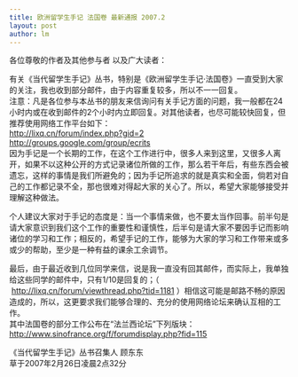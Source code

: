 ```yaml
---
title: 欧洲留学生手记 法国卷 最新通报 2007.2 
layout: post
author: lm
---
```

<p>各位尊敬的作者及其他参与者 以及广大读者： <br /> 
<p>有关《当代留学生手记》丛书，特别是《欧洲留学生手记·法国卷》一直受到大家的关注，我也收到部分邮件，由于内容重复较多，所以不一一回复。 <br /> 注意：凡是各位参与本丛书的朋友来信询问有关手记方面的问题，我一般都在24小时内或在收到邮件的2个小时内立即回复。对其他读者，也尽可能较快回复，但推荐使用网络工作平台如下： <br /> <a rel="nofollow" href="http://lixq.cn/forum/index.php?gid=2" target="_blank">http://lixq.cn/forum/index.php?gid=2</a> <br /> <a rel="nofollow" href="http://groups.google.com/group/ecrits" target="_blank">http://groups.google.com/group/ecrits</a> <br /> 因为手记是一个长期的工作，在这个工作进行中，很多人来到这里，又很多人离开，如果不以这种公开的方式记录诸位所做的工作，那么若干年后，有些东西会被遗忘，这样的事情是我们所避免的；因为手记所追求的就是真实和全面，倘若对自己的工作都记录不全，那也很难对得起大家的关心了。所以，希望大家能够接受并理解这种做法。  </p>
<p>个人建议大家对于手记的态度是：当一个事情来做，也不要太当作回事。前半句是请大家意识到我们这个工作的重要性和谨慎性，后半句是请大家不要因手记而影响诸位的学习和工作；相反的，希望手记的工作，能够为大家的学习和工作带来或多或少的帮助，至少是一种有益的课余工余调节。  </p>
<p>最后，由于最近收到几位同学来信，说是我一直没有回其邮件，而实际上，我单独给这些同学的邮件中，只有1/10是回复的；（  <a rel="nofollow" href="http://lixq.cn/forum/viewthread.php?tid=1181" target="_blank">http://lixq.cn/forum/viewthread.php?tid=1181</a> ）相信这可能是邮路不畅的原因造成的，所以，这更要求我们能够合理的、充分的使用网络论坛来确认互相的工作。 <br /> 其中法国卷的部分工作公布在“法兰西论坛”下列版块： <br /> <a rel="nofollow" href="http://www.sinofrance.org/f/forumdisplay.php?fid=115" target="_blank">http://www.sinofrance.org/f/forumdisplay.php?fid=115</a>  </p>
<p> 《当代留学生手记》丛书召集人 顾东东 <br />  草于2007年2月26日凌晨2点32分 </p>
